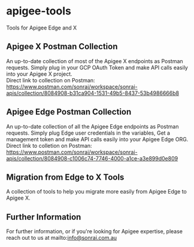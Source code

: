 # apigee-tools
Tools for Apigee Edge and X

## Apigee X Postman Collection
An up-to-date collection of most of the Apigee X endpoints as Postman requests. Simply plug in your GCP OAuth Token and make API calls easily into your Apigee X project.
<br>
Direct link to collection on Postman: https://www.postman.com/sonrai/workspace/sonrai-apis/collection/8084908-b31ca904-1531-49b5-8437-53b4986666b8

## Apigee Edge Postman Collection
An up-to-date collection of all the Apigee Edge endpoints as Postman requests. Simply plug Edge user credentials in the variables, Get a management token and make API calls easily into your Apigee Edge ORG.
<br>
Direct link to colletion on Postman: https://www.postman.com/sonrai/workspace/sonrai-apis/collection/8084908-c1006c74-7746-4000-a1ce-a3e899d0e809

## Migration from Edge to X Tools
A collection of tools to help you migrate more easily from Apigee Edge to Apigee X.

## Further Information
For further information, or if you're looking for Apigee expertise, please reach out to us at mailto:info@sonrai.com.au
